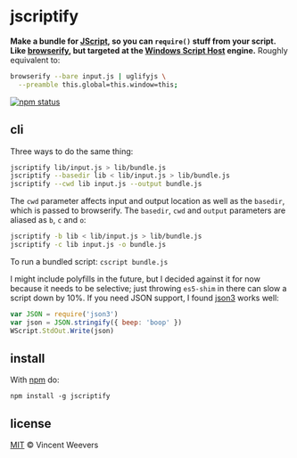 # jscriptify

**Make a bundle for [JScript](https://en.wikipedia.org/wiki/JScript), so you can `require()` stuff from your script. Like [browserify](https://github.com/substack/node-browserify#readme), but targeted at the [Windows Script Host](https://en.wikipedia.org/wiki/Windows_Script_Host) engine.** Roughly equivalent to:

```bash
browserify --bare input.js | uglifyjs \
  --preamble this.global=this.window=this;
```

[![npm status](http://img.shields.io/npm/v/jscriptify.svg?style=flat-square)](https://www.npmjs.org/package/jscriptify)

## cli

Three ways to do the same thing:

```bash
jscriptify lib/input.js > lib/bundle.js
jscriptify --basedir lib < lib/input.js > lib/bundle.js
jscriptify --cwd lib input.js --output bundle.js
```

The `cwd` parameter affects input and output location as well as the `basedir`, which is passed to browserify. The `basedir`, `cwd` and `output` parameters are aliased as `b`, `c` and `o`:

```bash
jscriptify -b lib < lib/input.js > lib/bundle.js
jscriptify -c lib input.js -o bundle.js
```

To run a bundled script: `cscript bundle.js`

I might include polyfills in the future, but I decided against it for now because it needs to be selective; just throwing `es5-shim` in there can slow a script down by 10%. If you need JSON support, I found [json3](http://bestiejs.github.io/json3/) works well:

```js
var JSON = require('json3')
var json = JSON.stringify({ beep: 'boop' })
WScript.StdOut.Write(json)
```

## install

With [npm](https://npmjs.org) do:

```
npm install -g jscriptify
```

## license

[MIT](http://opensource.org/licenses/MIT) © Vincent Weevers
